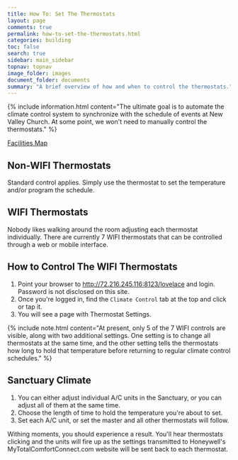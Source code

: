 ```yaml
---
title: How To: Set The Thermostats
layout: page
comments: true
permalink: how-to-set-the-thermostats.html
categories: building
toc: false
search: true
sidebar: main_sidebar
topnav: topnav
image_folder: images
document_folder: documents
summary: "A brief overview of how and when to control the thermostats."
---
```


{% include information.html content="The ultimate goal is to automate the climate control system to synchronize with the schedule of events at New Valley Church.  At some point, we won't need to manually control the thermostats." %}

[Facilities Map](thermostats.html)

## Non-WIFI Thermostats

Standard control applies.  Simply use the thermostat to set the temperature and/or program the schedule.

## WIFI Thermostats

Nobody likes walking around the room adjusting each thermostat individually.  There are currently 7 WIFI thermostats that can be controlled through a web or mobile interface.

## How to Control The WIFI Thermostats

1. Point your browser to http://72.216.245.116:8123/lovelace and login.  Password is not disclosed on this site.
1. Once you're logged in, find the `Climate Control` tab at the top and click or tap it.
1. You will see a page with Thermostat Settings.

{% include note.html content="At present, only 5 of the 7 WIFI controls are visible, along with two additional settings.  One setting is to change all thermostats at the same time, and the other setting tells the thermostats how long to hold that temperature before returning to regular climate control schedules." %}

## Sanctuary Climate

1. You can either adjust individual A/C units in the Sanctuary, or you can adjust all of them at the same time.
1. Choose the length of time to hold the temperature you're about to set.
1. Set each A/C unit, or set the master and all other thermostats will follow.

Withing moments, you should experience a result.  You'll hear thermostats clicking and the units will fire up as the settings transmitted to Honeywell's MyTotalComfortConnect.com website will be sent back to each thermostat.

